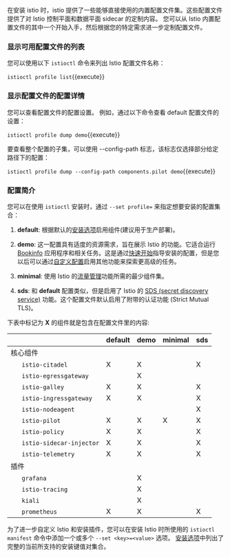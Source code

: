 
在安装 istio 时，istio 提供了一些能够直接使用的内置配置文件集。这些配置文件提供了对 Istio 控制平面和数据平面 sidecar 的定制内容。 您可以从 Istio 内置配置文件的其中一个开始入手，然后根据您的特定需求进一步定制配置文件。

### 显示可用配置文件的列表

您可以使用以下 `istioctl` 命令来列出 Istio 配置文件名称：

`istioctl profile list`{{execute}}

### 显示配置文件的配置详情

您可以查看配置文件的配置设置。 例如，通过以下命令查看 default 配置文件的设置：

`istioctl profile dump demo`{{execute}}

要查看整个配置的子集，可以使用 --config-path 标志，该标志仅选择部分给定路径下的配置：

`istioctl profile dump --config-path components.pilot demo`{{execute}}

### 配置简介

您可以在使用 `istioctl` 安装时，通过 `--set profile=` 来指定想要安装的配置集合：

1. **default**: 根据默认的[安装选项](/https://istio.io/zh/docs/reference/config/installation-options/)启用组件(建议用于生产部署)。

1. **demo**: 这一配置具有适度的资源需求，旨在展示 Istio 的功能。它适合运行 [Bookinfo](https://istio.io/zh/docs/examples/bookinfo/) 应用程序和相关任务。这是通过[快速开始](https://istio.io/zh/docs/setup/getting-started/)指导安装的配置，但是您以后可以通过[自定义配置](https://istio.io/zh/docs/setup/install/istioctl/#customizing-the-configuration)启用其他功能来探索更高级的任务。

1. **minimal**: 使用 Istio 的[流量管理](https://istio.io/zh/docs/tasks/traffic-management/)功能所需的最少组件集。

1. **sds**: 和 **default** 配置类似，但是启用了 Istio 的 [SDS (secret discovery service)](https://istio.io/zh/docs/tasks/security/citadel-config/auth-sds/) 功能。这个配置文件默认启用了附带的认证功能 (Strict Mutual TLS)。

下表中标记为 **X** 的组件就是包含在配置文件里的内容:

|     | default | demo | minimal | sds |
| --- | --- | --- | --- | --- |
| 核心组件 | | | | | |
| &nbsp;&nbsp;&nbsp;&nbsp;&nbsp;&nbsp;`istio-citadel` | X | X | | X |
| &nbsp;&nbsp;&nbsp;&nbsp;&nbsp;&nbsp;`istio-egressgateway` | | X | | |
| &nbsp;&nbsp;&nbsp;&nbsp;&nbsp;&nbsp;`istio-galley` | X | X | | X |
| &nbsp;&nbsp;&nbsp;&nbsp;&nbsp;&nbsp;`istio-ingressgateway` | X | X | | X |
| &nbsp;&nbsp;&nbsp;&nbsp;&nbsp;&nbsp;`istio-nodeagent` | | | | X |
| &nbsp;&nbsp;&nbsp;&nbsp;&nbsp;&nbsp;`istio-pilot` | X | X | X | X |
| &nbsp;&nbsp;&nbsp;&nbsp;&nbsp;&nbsp;`istio-policy` | X | X | | X |
| &nbsp;&nbsp;&nbsp;&nbsp;&nbsp;&nbsp;`istio-sidecar-injector` | X | X | | X |
| &nbsp;&nbsp;&nbsp;&nbsp;&nbsp;&nbsp;`istio-telemetry` | X | X | | X |
| 插件 | | | | | |
| &nbsp;&nbsp;&nbsp;&nbsp;&nbsp;&nbsp;`grafana` | | X | | |
| &nbsp;&nbsp;&nbsp;&nbsp;&nbsp;&nbsp;`istio-tracing` | | X | | |
| &nbsp;&nbsp;&nbsp;&nbsp;&nbsp;&nbsp;`kiali` | | X | | |
| &nbsp;&nbsp;&nbsp;&nbsp;&nbsp;&nbsp;`prometheus` | X | X | | X |

为了进一步自定义 Istio 和安装插件，您可以在安装 Istio 时所使用的 `istioctl manifest` 命令中添加一个或多个 `--set <key>=<value>` 选项。 [安装选项](https://istio.io/zh/docs/reference/config/installation-options/)中列出了完整的当前所支持的安装键值对集合。
